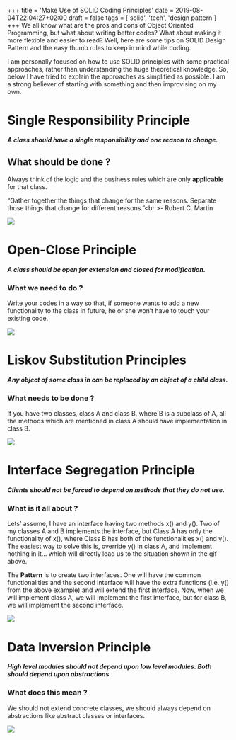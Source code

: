 +++
title = 'Make Use of SOLID Coding Principles'
date = 2019-08-04T22:04:27+02:00
draft = false
tags = ['solid', 'tech', 'design pattern']
+++
We all know what are the pros and cons of Object Oriented Programming, but what about writing better codes? What about making it more flexible and easier to read? Well, here are some tips on SOLID Design Pattern and the easy thumb rules to keep in mind while coding.

I am personally focused on how to use SOLID principles with some practical approaches, rather than understanding the huge theoretical knowledge. So, below I have tried to explain the approaches as simplified as possible. I am a strong believer of starting with something and then improvising on my own.

# Single Responsibility Principle

 ***A class should have a single responsibility and one reason to change.***

## What should be done ?

Always think of the logic and the business rules which are only **applicable** for that class.

“Gather together the things that change for the same reasons. Separate those things that change for different reasons.”<br \>- Robert C. Martin

![](https://i.giphy.com/media/v1.Y2lkPTc5MGI3NjExem1xcmNzYWc3MzdleW55OWhudzR4amQ5NHlycGR0M2QzcGpwam1pbSZlcD12MV9pbnRlcm5hbF9naWZfYnlfaWQmY3Q9Zw/U6pm4rLysiWCaLQ5CP/giphy.gif)

# Open-Close Principle

***A class should be open for extension and closed for modification.***

### What we need to do ?

Write your codes in a way so that, if someone wants to add a new functionality to the class in future, he or she won’t have to touch your existing code.

![](https://media1.tenor.com/m/9SjKJ_ll6vUAAAAC/christmas-vacation-raw.gif)

# Liskov Substitution Principles

***Any object of some class in can be replaced by an object of a child class.***

### What needs to be done ?

If you have two classes, class A and class B, where B is a subclass of A, all the methods which are mentioned in class A should have implementation in class B.

![](https://media.giphy.com/media/kwEmwFUWO5Ety/giphy.gif)

# Interface Segregation Principle

***Clients should not be forced to depend on methods that they do not use.***

### What is it all about ?

Lets’ assume, I have an interface having two methods x() and y(). Two of my classes A and B implements the interface, but Class A has only the functionality of x(), where Class B has both of the functionalities x() and y(). The easiest way to solve this is, override y() in class A, and implement nothing in it… which will directly lead us to the situation shown in the gif above.

The **Pattern** is to create two interfaces. One will have the common functionalities and the second interface will have the extra functions (i.e. y() from the above example) and will extend the first interface. Now, when we will implement class A, we will implement the first interface, but for class B, we will implement the second interface.

![](https://media1.tenor.com/m/PzVRV2ECyUEAAAAd/upset-sold-out.gif)

# Data Inversion Principle

***High level modules should not depend upon low level modules. Both should depend upon abstractions.***

### What does this mean ?

We should not extend concrete classes, we should always depend on abstractions like abstract classes or interfaces.

![](https://media1.tenor.com/m/fZaDZ1FJCnIAAAAd/bo-burnham-inside.gif)
